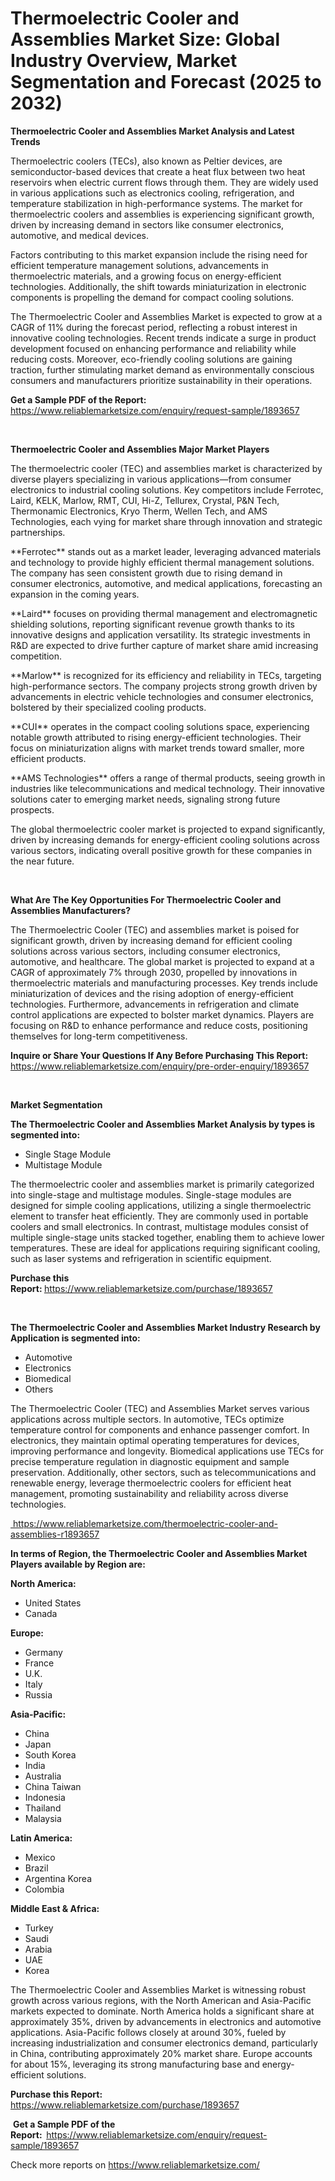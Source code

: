<p><h1>Thermoelectric Cooler and Assemblies Market Size: Global Industry Overview, Market Segmentation and Forecast (2025 to 2032)</h1></p><p><strong>Thermoelectric Cooler and Assemblies Market Analysis and Latest Trends</strong></p>
<p><p>Thermoelectric coolers (TECs), also known as Peltier devices, are semiconductor-based devices that create a heat flux between two heat reservoirs when electric current flows through them. They are widely used in various applications such as electronics cooling, refrigeration, and temperature stabilization in high-performance systems. The market for thermoelectric coolers and assemblies is experiencing significant growth, driven by increasing demand in sectors like consumer electronics, automotive, and medical devices. </p><p>Factors contributing to this market expansion include the rising need for efficient temperature management solutions, advancements in thermoelectric materials, and a growing focus on energy-efficient technologies. Additionally, the shift towards miniaturization in electronic components is propelling the demand for compact cooling solutions.</p><p>The Thermoelectric Cooler and Assemblies Market is expected to grow at a CAGR of 11% during the forecast period, reflecting a robust interest in innovative cooling technologies. Recent trends indicate a surge in product development focused on enhancing performance and reliability while reducing costs. Moreover, eco-friendly cooling solutions are gaining traction, further stimulating market demand as environmentally conscious consumers and manufacturers prioritize sustainability in their operations.</p></p>
<p><strong>Get a Sample PDF of the Report:&nbsp;</strong> <a href="https://www.reliablemarketsize.com/enquiry/request-sample/1893657?utm_campaign=2034&utm_medium=2&utm_source=Github&utm_content=ia&utm_term=13022025&utm_id=thermoelectric-cooler-and-assemblies">https://www.reliablemarketsize.com/enquiry/request-sample/1893657</a></p>
<p>&nbsp;</p>
<p><strong>Thermoelectric Cooler and Assemblies Major Market Players</strong></p>
<p><p>The thermoelectric cooler (TEC) and assemblies market is characterized by diverse players specializing in various applications—from consumer electronics to industrial cooling solutions. Key competitors include Ferrotec, Laird, KELK, Marlow, RMT, CUI, Hi-Z, Tellurex, Crystal, P&N Tech, Thermonamic Electronics, Kryo Therm, Wellen Tech, and AMS Technologies, each vying for market share through innovation and strategic partnerships.</p><p>**Ferrotec** stands out as a market leader, leveraging advanced materials and technology to provide highly efficient thermal management solutions. The company has seen consistent growth due to rising demand in consumer electronics, automotive, and medical applications, forecasting an expansion in the coming years.</p><p>**Laird** focuses on providing thermal management and electromagnetic shielding solutions, reporting significant revenue growth thanks to its innovative designs and application versatility. Its strategic investments in R&D are expected to drive further capture of market share amid increasing competition.</p><p>**Marlow** is recognized for its efficiency and reliability in TECs, targeting high-performance sectors. The company projects strong growth driven by advancements in electric vehicle technologies and consumer electronics, bolstered by their specialized cooling products.</p><p>**CUI** operates in the compact cooling solutions space, experiencing notable growth attributed to rising energy-efficient technologies. Their focus on miniaturization aligns with market trends toward smaller, more efficient products.</p><p>**AMS Technologies** offers a range of thermal products, seeing growth in industries like telecommunications and medical technology. Their innovative solutions cater to emerging market needs, signaling strong future prospects.</p><p>The global thermoelectric cooler market is projected to expand significantly, driven by increasing demands for energy-efficient cooling solutions across various sectors, indicating overall positive growth for these companies in the near future.</p></p>
<p>&nbsp;</p>
<p><strong>What Are The Key Opportunities For Thermoelectric Cooler and Assemblies Manufacturers?</strong></p>
<p><p>The Thermoelectric Cooler (TEC) and assemblies market is poised for significant growth, driven by increasing demand for efficient cooling solutions across various sectors, including consumer electronics, automotive, and healthcare. The global market is projected to expand at a CAGR of approximately 7% through 2030, propelled by innovations in thermoelectric materials and manufacturing processes. Key trends include miniaturization of devices and the rising adoption of energy-efficient technologies. Furthermore, advancements in refrigeration and climate control applications are expected to bolster market dynamics. Players are focusing on R&D to enhance performance and reduce costs, positioning themselves for long-term competitiveness.</p></p>
<p><strong>Inquire or Share Your Questions If Any Before Purchasing This Report:</strong> <a href="https://www.reliablemarketsize.com/enquiry/pre-order-enquiry/1893657?utm_campaign=2034&utm_medium=2&utm_source=Github&utm_content=ia&utm_term=13022025&utm_id=thermoelectric-cooler-and-assemblies">https://www.reliablemarketsize.com/enquiry/pre-order-enquiry/1893657</a></p>
<p>&nbsp;</p>
<p><strong>Market Segmentation</strong></p>
<p><strong>The Thermoelectric Cooler and Assemblies Market Analysis by types is segmented into:</strong></p>
<p><ul><li>Single Stage Module</li><li>Multistage Module</li></ul></p>
<p><p>The thermoelectric cooler and assemblies market is primarily categorized into single-stage and multistage modules. Single-stage modules are designed for simple cooling applications, utilizing a single thermoelectric element to transfer heat efficiently. They are commonly used in portable coolers and small electronics. In contrast, multistage modules consist of multiple single-stage units stacked together, enabling them to achieve lower temperatures. These are ideal for applications requiring significant cooling, such as laser systems and refrigeration in scientific equipment.</p></p>
<p><strong>Purchase this Report:&nbsp;</strong><a href="https://www.reliablemarketsize.com/purchase/1893657?utm_campaign=2034&utm_medium=2&utm_source=Github&utm_content=ia&utm_term=13022025&utm_id=thermoelectric-cooler-and-assemblies">https://www.reliablemarketsize.com/purchase/1893657</a></p>
<p>&nbsp;</p>
<p><strong>The Thermoelectric Cooler and Assemblies Market Industry Research by Application is segmented into:</strong></p>
<p><ul><li>Automotive</li><li>Electronics</li><li>Biomedical</li><li>Others</li></ul></p>
<p><p>The Thermoelectric Cooler (TEC) and Assemblies Market serves various applications across multiple sectors. In automotive, TECs optimize temperature control for components and enhance passenger comfort. In electronics, they maintain optimal operating temperatures for devices, improving performance and longevity. Biomedical applications use TECs for precise temperature regulation in diagnostic equipment and sample preservation. Additionally, other sectors, such as telecommunications and renewable energy, leverage thermoelectric coolers for efficient heat management, promoting sustainability and reliability across diverse technologies.</p></p>
<p><a href="https://www.reliablemarketsize.com/thermoelectric-cooler-and-assemblies-r1893657?utm_campaign=2034&utm_medium=2&utm_source=Github&utm_content=ia&utm_term=13022025&utm_id=thermoelectric-cooler-and-assemblies">&nbsp;https://www.reliablemarketsize.com/thermoelectric-cooler-and-assemblies-r1893657</a></p>
<p><strong>In terms of Region, the Thermoelectric Cooler and Assemblies Market Players available by Region are:</strong></p>
<p>
    <p> <strong> North America: </strong>
        <ul>
            <li>United States</li>
            <li>Canada</li>
        </ul>
        </p> 
    <p> <strong> Europe: </strong>
        <ul>
            <li>Germany</li>
            <li>France</li>
            <li>U.K.</li>
            <li>Italy</li>
            <li>Russia</li>
        </ul>
        </p> 
    <p> <strong> Asia-Pacific: </strong>
        <ul>
            <li>China</li>
            <li>Japan</li>
            <li>South Korea</li>
            <li>India</li>
            <li>Australia</li>
            <li>China Taiwan</li>
            <li>Indonesia</li>
            <li>Thailand</li>
            <li>Malaysia</li>
        </ul>
        </p> 
    <p> <strong> Latin America: </strong>
        <ul>
            <li>Mexico</li>
            <li>Brazil</li>
            <li>Argentina Korea</li>
            <li>Colombia</li>
        </ul>
        </p> 
    <p> <strong> Middle East & Africa: </strong>
        <ul>
            <li>Turkey</li>
            <li>Saudi</li>
            <li>Arabia</li>
            <li>UAE</li>
            <li>Korea</li>
        </ul>
    </p>
    </p>
<p><p>The Thermoelectric Cooler and Assemblies Market is witnessing robust growth across various regions, with the North American and Asia-Pacific markets expected to dominate. North America holds a significant share at approximately 35%, driven by advancements in electronics and automotive applications. Asia-Pacific follows closely at around 30%, fueled by increasing industrialization and consumer electronics demand, particularly in China, contributing approximately 20% market share. Europe accounts for about 15%, leveraging its strong manufacturing base and energy-efficient solutions.</p></p>
<p><strong>Purchase this Report: </strong><a href="https://www.reliablemarketsize.com/purchase/1893657?utm_campaign=2034&utm_medium=2&utm_source=Github&utm_content=ia&utm_term=13022025&utm_id=thermoelectric-cooler-and-assemblies">https://www.reliablemarketsize.com/purchase/1893657</a></p>
<p>&nbsp;<strong>Get a Sample PDF of the Report:&nbsp;&nbsp;</strong><a href="https://www.reliablemarketsize.com/enquiry/request-sample/1893657?utm_campaign=2034&utm_medium=2&utm_source=Github&utm_content=ia&utm_term=13022025&utm_id=thermoelectric-cooler-and-assemblies">https://www.reliablemarketsize.com/enquiry/request-sample/1893657</a></p>
<p><strong></strong></p>
<p>Check more reports on <a href="https://www.reliablemarketsize.com/?utm_campaign=2034&utm_medium=2&utm_source=Github&utm_content=ia&utm_term=13022025&utm_id=thermoelectric-cooler-and-assemblies">https://www.reliablemarketsize.com/</a></p>